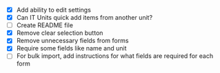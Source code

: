 - [x] Add ability to edit settings
- [x] Can IT Units quick add items from another unit?
- [ ] Create README file
- [x] Remove clear selection button
- [x] Remove unnecessary fields from forms
- [x] Require some fields like name and unit
- [ ] For bulk import, add instructions for what fields are required for each form